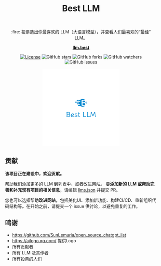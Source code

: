<h1 align="center">Best LLM</h1></br>

<p align="center">
:fire: 
投票选出你最喜欢的 LLM（大语言模型），并查看人们最喜欢的“最佳” LLM。
</p>

<p align="center">
  <a href="https://llm.best/"><strong>llm.best</strong></a>
</p>
<p align="center">
  <a href="https://opensource.org/licenses/Apache-2.0"><img alt="License" src="https://img.shields.io/badge/License-Apache%202.0-blue.svg"/></a>
  <img alt="GitHub stars" src="https://img.shields.io/github/stars/funnysaltyfish/best_llm.svg?style=social&label=Star&maxAge=2592000"/>
    <img alt="GitHub forks" src="https://img.shields.io/github/forks/funnysaltyfish/best_llm.svg?style=social&label=Fork&maxAge=2592000"/>
    <img alt="GitHub watchers" src="https://img.shields.io/github/watchers/funnysaltyfish/best_llm.svg?style=social&label=Watch&maxAge=2592000"/>
    <img alt="GitHub issues" src="https://img.shields.io/github/issues/funnysaltyfish/best_llm.svg"/>
</p>

<p align="center">
<img src="logo.png" alt="logo" style="zoom: 25%;" />
</p>

## 贡献

**该项目正在建设中，欢迎贡献。**

帮助我们添加更多的 LLM 到列表中，或者改进网站。 要**添加新的 LLM 或帮助完善和补充现有项目的相关信息**，请编辑 [llms.json](https://chat.openai.com/llms.json) 并提交 PR。

您也可以选择帮助**改进网站**，包括美化UI、添加新功能、构建CI/CD、重新组织代码结构等。在开始之前，请提交一个 issue 供讨论，以避免重复的工作。

## 鸣谢

- https://github.com/SunLemuria/open_source_chatgpt_list
- https://ailogo.qq.com/ 提供Logo
- 所有贡献者
- 所有 LLM 及其作者
- 所有投票的人们